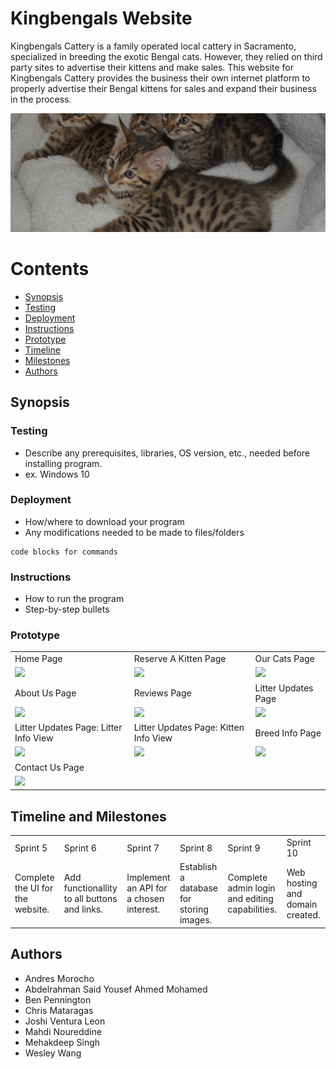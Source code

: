 # Kingbengals Website

Kingbengals Cattery is a family operated local cattery in Sacramento, specialized in breeding the exotic Bengal cats. However, they relied on third party sites to advertise their kittens and make sales. This website for Kingbengals Cattery provides the business their own internet platform to properly advertise their Bengal kittens for sales and expand their business in the process.

![Kingbengal Cattery litter](./src/images/ReserveAKittenHeader.png)

# Contents

- [Synopsis](#Synopsis) 
- [Testing](#Testing)
- [Deployment](#Deployment)
- [Instructions](#Instructions)
- [Prototype](#Prototype)
- [Timeline](#Timeline)
- [Milestones](#Milestones)
- [Authors](#Authors)

## Synopsis

### Testing

- Describe any prerequisites, libraries, OS version, etc., needed before installing program.
- ex. Windows 10

### Deployment

- How/where to download your program
- Any modifications needed to be made to files/folders

```
code blocks for commands
```

### Instructions

- How to run the program
- Step-by-step bullets

### Prototype

<table>
  <tr>
     <td>Home Page</td>
     <td>Reserve A Kitten Page</td>
     <td>Our Cats Page</td>
  </tr>
  <tr>
    <td><img src="https://user-images.githubusercontent.com/37862616/205883968-3517f345-1a11-49cc-af68-334f8a8ef62b.png" width=226></td>
    <td><img src="https://user-images.githubusercontent.com/37862616/205884182-c57f98ba-792f-4d67-b209-1c4e27754339.png" width=287></td>
    <td><img src="https://user-images.githubusercontent.com/37862616/205884345-a5564ef2-9361-4d4f-9991-468e8e2b0ce8.png" width=294></td>
  </tr>
  <tr>
     <td>About Us Page</td>
     <td>Reviews Page</td>
     <td>Litter Updates Page</td>
  </tr>
  <tr>
    <td><img src="https://user-images.githubusercontent.com/37862616/205884388-9db2cf32-0c29-4c23-b3d3-7875aa0eab3f.png" width=295></td>
    <td><img src="https://user-images.githubusercontent.com/37862616/205884416-5c283ae6-3b82-4c56-964c-347548e22ff5.png" width=297></td>
    <td><img src="https://user-images.githubusercontent.com/37862616/205884494-bcb68f41-456d-4649-ac75-6cd150a35e14.png" width=293></td>
  </tr>
  <tr>
     <td>Litter Updates Page: Litter Info View</td>
     <td>Litter Updates Page: Kitten Info View</td>
     <td>Breed Info Page</td>
  </tr>
  <tr>
    <td><img src="https://user-images.githubusercontent.com/37862616/205884569-490000dd-5bcf-459d-be75-6d732785ad6d.png" width=310></td>
    <td><img src="https://user-images.githubusercontent.com/37862616/205884598-ac72ccb8-6ec8-4f87-b759-46d8fd7ba0ae.png" width=287></td>
    <td><img src="https://user-images.githubusercontent.com/37862616/205884688-c6b6211c-fc52-4379-82fa-5af04d4d63d7.png" width=287></td>
  </tr>
  <tr>
    <td>Contact Us Page</td>
  </tr>
  <tr>
    <td><img src="https://user-images.githubusercontent.com/37862616/205884646-95790671-b9b8-4211-9784-644011dba7c1.png" width=294></td>
  </tr>
 </table>

## Timeline and Milestones
<table>
  <tr>
    <td>Sprint 5</td>
    <td>Sprint 6</td>
    <td>Sprint 7</td>
    <td>Sprint 8</td>
    <td>Sprint 9</td>
    <td>Sprint 10</td>
  </tr>
  <tr>
    <td>Complete the UI for the website.</td>
    <td>Add functionallity to all buttons and links.</td>
    <td>Implement an API for a chosen interest.</td>
    <td>Establish a database for storing images.</td>
    <td>Complete admin login and editing capabilities.</td>
    <td>Web hosting and domain created.</td>
  </tr>
</table>

## Authors

- Andres Morocho
- Abdelrahman Said Yousef Ahmed Mohamed
- Ben Pennington
- Chris Mataragas
- Joshi Ventura Leon
- Mahdi Noureddine
- Mehakdeep Singh
- Wesley Wang
